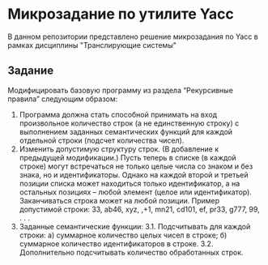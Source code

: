 # Микрозадание по утилите Yacc

В данном репозитории представлено решение микрозадания по Yacc в рамках дисциплины "Транслирующие системы"

## Задание

Модифицировать базовую программу из раздела “Рекурсивные правила” следующим образом:
1) Программа должна стать способной принимать на вход произвольное количество строк (а не единственную строку) с выполнением заданных семантических функций для каждой отдельной строки (подсчет количества чисел).
2) Изменить допустимую структуру строк. (В добавление к предыдущей модификации.) Пусть теперь в списке (в каждой строке) могут встречаться не только целые числа со знаком и без знака, но и идентификаторы. Однако на каждой второй и третьей позиции списка может находиться только идентификатор, а на остальных позициях – любой элемент (целое или идентификатор). Заканчиваться строка может на любой позиции.
Пример допустимой строки:
33, ab46, xyz, ,+1, mn21, cd101, ef, pr33, g777, 99, . . .
3) Заданные семантические функции:
3.1. Подсчитывать для каждой строки:
а) суммарное количество целых чисел в строке;
б) суммарное количество идентификаторов в строке.
3.2. Дополнительно подсчитывать количество обработанных строк.
